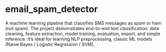 # email_spam_detector
A machine learning pipeline that classifies SMS messages as spam or ham (not spam). The project demonstrates end-to-end text classification: data cleaning, feature extraction, model training, evaluation, export, and simple inference. It’s ideal for learning NLP preprocessing, classic ML models (Naive Bayes / Logistic Regression / SVM),
